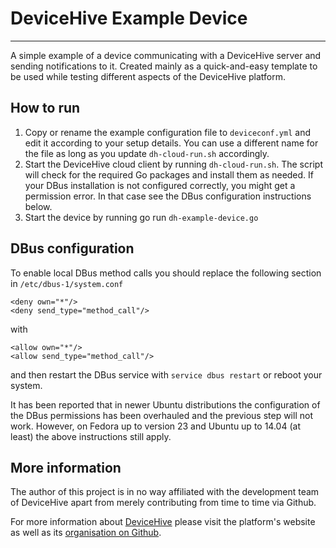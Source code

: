# DeviceHive Example Device
------------
A simple example of a device communicating with a DeviceHive server and sending notifications to it. Created mainly as a quick-and-easy template to be used while testing different aspects of the DeviceHive platform.

## How to run

1. Copy or rename the example configuration file to ``deviceconf.yml`` and edit it according to your setup details. You can use a different name for the file as long as you update ``dh-cloud-run.sh`` accordingly.
2. Start the DeviceHive cloud client by running ``dh-cloud-run.sh``. The script will check for the required Go packages and install them as needed. If your DBus installation is not configured correctly, you might get a permission error. In that case see the DBus configuration instructions below.
3. Start the device by running go run ``dh-example-device.go``

## DBus configuration

To enable local DBus method calls you should replace the following section in ``/etc/dbus-1/system.conf``
```
<deny own="*"/>
<deny send_type="method_call"/>
```

with

```
<allow own="*"/>
<allow send_type="method_call"/>
```

and then restart the DBus service with ``service dbus restart`` or reboot your system.

It has been reported that in newer Ubuntu distributions the configuration of the DBus permissions has been overhauled and the previous step will not work. However, on Fedora up to version 23 and Ubuntu up to 14.04 (at least) the above instructions still apply.

## More information

The author of this project is in no way affiliated with the development team of DeviceHive apart from merely contributing from time to time via Github.

For more information about [DeviceHive](http://www.devicehive.com) please visit the platform's website as well as its [organisation on Github](http://github.com/devicehive).
